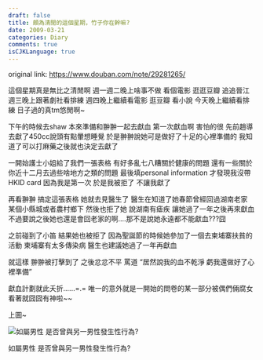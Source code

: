 ```yaml
---
draft: false
title: 頗為清閒的這個星期，竹子你在幹嘛?
date: 2009-03-21
categories: Diary
comments: true
isCJKLanguage: true
---
```


original link: https://www.douban.com/note/29281265/

這個星期真是無比之清閒啊
週一週二晚上啥事不做 看個電影 逛逛豆瓣 追追晉江
週三晚上跟著劇社看排練
週四晚上繼續看電影 逛豆瓣 看小說
今天晚上繼續看排練 日子過的真tm悠閒啊~

下午的時候去shaw 本來準備和翀翀一起去獻血
第一次獻血啊 害怕的很 先前趙導去獻了450cc說頭有點暈想睡覺
於是翀翀說她可是做好了十足的心裡準備的
我知道了可以打麻藥之後就也決定去獻了

一開始護士小姐給了我們一張表格 有好多亂七八糟關於健康的問題
還有一些關於你近十二月去過些啥地方之類的問題
最後填personal information 才發現我沒帶HKID card
因為我是第一次 於是我被拒了 不讓我獻了

再看翀翀 搞定這張表格 她就去見醫生了
醫生在知道了她春節曾經回過湖南老家 某個小縣城或者農村鄉下
然後也拒了她 說湖南有瘧疾 讓她過了一年之後再來獻血
不過要說之後她也還是會回老家的啊....那不是說她永遠都不能獻血???囧

之前碰到了小笛 結果她也被拒了 因為聖誕節的時候她參加了一個去柬埔寨扶貧的活動
柬埔寨有太多傳染病 醫生也建議她過了一年再獻血

就這樣 翀翀被打擊到了 之後忿忿不平 罵道 “居然說我的血不乾淨 虧我還做好了心裡準備”

獻血計劃就此夭折......=.=
唯一的意外就是一開始的問卷的某一部分被偶們倆腐女看著就囧囧有神啦~~

上圖~

![如屬男性 是否曾與另一男性發生性行為?](../../assets/images/2009/03/p29281265-1.jpg)

如屬男性 是否曾與另一男性發生性行為?
